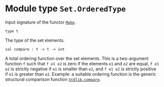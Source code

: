 
# Module type `Set.OrderedType`

Input signature of the functor [`Make`](./Stdlib-Set-Make.md).

```
type t
```
The type of the set elements.

```
val compare : t -> t -> int
```
A total ordering function over the set elements. This is a two-argument function `f` such that `f e1 e2` is zero if the elements `e1` and `e2` are equal, `f e1 e2` is strictly negative if `e1` is smaller than `e2`, and `f e1 e2` is strictly positive if `e1` is greater than `e2`. Example: a suitable ordering function is the generic structural comparison function [`Stdlib.compare`](./Stdlib.md#val-compare).
